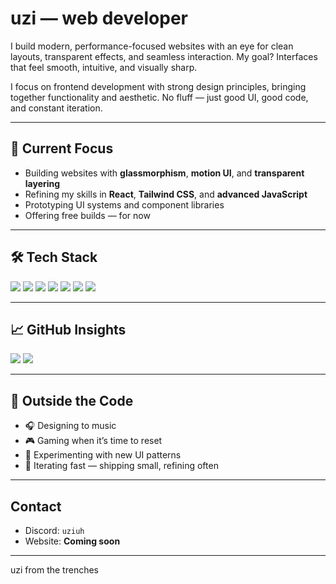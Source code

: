 # uzi — web developer

I build modern, performance-focused websites with an eye for clean layouts, transparent effects, and seamless interaction. My goal? Interfaces that feel smooth, intuitive, and visually sharp.

I focus on frontend development with strong design principles, bringing together functionality and aesthetic. No fluff — just good UI, good code, and constant iteration.

---

## 🔧 Current Focus
- Building websites with **glassmorphism**, **motion UI**, and **transparent layering**
- Refining my skills in **React**, **Tailwind CSS**, and **advanced JavaScript**
- Prototyping UI systems and component libraries
- Offering free builds — for now

---

## 🛠️ Tech Stack

<p align="left">
  <img src="https://img.shields.io/badge/HTML-e34c26?style=flat&logo=html5&logoColor=white" />
  <img src="https://img.shields.io/badge/CSS-1572B6?style=flat&logo=css3&logoColor=white" />
  <img src="https://img.shields.io/badge/JavaScript-F7DF1E?style=flat&logo=javascript&logoColor=black" />
  <img src="https://img.shields.io/badge/React-61DAFB?style=flat&logo=react&logoColor=black" />
  <img src="https://img.shields.io/badge/Tailwind-38B2AC?style=flat&logo=tailwind-css&logoColor=white" />
  <img src="https://img.shields.io/badge/Vite-646CFF?style=flat&logo=vite&logoColor=white" />
  <img src="https://img.shields.io/badge/Figma-F24E1E?style=flat&logo=figma&logoColor=white" />
</p>

---

## 📈 GitHub Insights

<p align="left">
  <img src="https://github-readme-stats.vercel.app/api?username=uziuh&show_icons=true&theme=radical" />
  <img src="https://github-readme-stats.vercel.app/api/top-langs/?username=uziuh&layout=compact&theme=radical" />
</p>

---

## 🧠 Outside the Code

- 🎧 Designing to music  
- 🎮 Gaming when it’s time to reset  
- 🧪 Experimenting with new UI patterns  
- 🔁 Iterating fast — shipping small, refining often  

---

## Contact

- Discord: `uziuh`
- Website: **Coming soon**

---

uzi from the trenches
